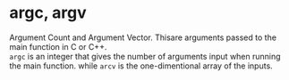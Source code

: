 # argc, argv
Argument Count and Argument Vector. Thisare arguments passed to the main function in C or C++.  
```argc``` is an integer that gives the number of arguments input when running the main function. while ```arcv``` is the one-dimentional array of the inputs.  

